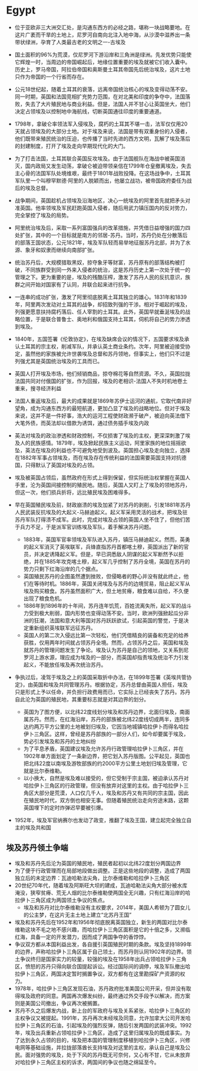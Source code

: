 # Egypt

* 位于亚欧非三大洲交汇处，是沟通东西方的必经之路，堪称一块战略要地。在这片广袤而干旱的土地上，尼罗河自南向北注入地中海，从沙漠中滋养出一条带状绿洲，孕育了人类最古老的文明之一-古埃及
* 国土面积的96%为荒漠，仅尼罗河下游沿岸和三角洲是绿洲。先发优势只能使它辉煌一时，当周边的帝国崛起后，地缘位置重要的埃及就被它们收入囊中。历史上，罗马帝国，阿拉伯帝国和奥斯曼土耳其帝国先后统治埃及，这片土地只作为帝国的一个行省而存在。
* 公元18世纪起，随着土耳其的衰落，远离帝国统治核心的埃及变得动荡不安。同一时期，英国和法国竞相扩充势力范围，在对北美和印度的争夺中，法国落败，失去了大片殖民地与商业利益。但是，法国人并不甘心让英国坐大，他们决定占领埃及以控制地中海航线，切断英国通往印度的重要通道。
* 1798年，拿破仑率领法军入侵埃及，腐朽的土耳其不堪一击，法军仅仅用20天就占领埃及的大部分土地。对于埃及来说，法国是带有双重身份的入侵者，他们既带来殖民统治的压迫，也传播了当时先进的西方文明，瓦解了埃及落后的封建制度，打开了埃及走向早期现代化的大门。
* 为了打击法国，土耳其联合英国反攻埃及。由于法国舰队在海战中被英国消灭，国内政局又发生动荡，拿破仑被迫带领亲信在1799年仓皇撤离埃及，失去主心骨的法国军队处境维艰，最终于1801年战败投降。在这场战争中，土耳其军队里一个叫穆罕默德·阿里的人脱颖而出，他屡立战功，被帝国政府委任为战后的埃及总督。
* 战争期间，英国趁机占领埃及沿海地区，决心一统埃及的阿里首先就把矛头对准英国。他率领埃及军民赶跑英国入侵者，随后用武力镇压国内的反对势力，完全掌控了埃及的局势。
* 阿里统治埃及后，采取一系列富国强兵的改革措施，并凭借日益增强的国力四处扩张，其中的一个目标就是南方的邻居-苏丹。当时，苏丹仍处在分散落后的部落王国状态，公元1821年，埃及军队轻而易举地征服苏丹北部，并为了水源、象牙和奴隶而继续向南部扩张。
* 统治苏丹后，大规模猎取黑奴，掠夺象牙等财富，苏丹原有的部落结构被打破，不同族群受到同一外来入侵者的统治，这是苏丹历史上第一次处于统一的管理之下。更为重要的是，埃及的残酷压榨，激发了苏丹人民的反抗意识，族群之间开始对国家有了认同，并联合起来进行抗争。
* 一连串的成功扩张，激发了阿里彻底脱离土耳其独立的雄心。1831年和1839年，阿里两次发动对土耳其的战争，却招致列强的干涉。相对于崛起的埃及，列强更愿意扶持腐朽落后、任人宰割的土耳其。此外，英国早就垂涎埃及的战略位置，于是联合普鲁士、奥地利和俄国支持土耳其，伺机将自己的势力渗透到埃及。
* 1840年，五国签署《伦敦协定》，在埃及缺席会议的情况下，五国要求埃及承认土耳其的宗主权，削减军队，并承认英土商业条约。次年，阿里被迫接受协定，虽然他的家族被允许世袭埃及总督和苏丹领地，但事实上，他们只不过是列强尤其是英国统治埃及的工具而已。
* 英国人打开埃及市场，他们倾销商品，掠夺棉花等自然资源。不久，英国拉拢法国共同对付俄国的扩张，作为回报，埃及的老相识-法国人不失时机地卷土重来，搜寻经济利益
* 法国人重返埃及后，最大的成果就是1869年苏伊士运河的通航，它取代南非好望角，成为沟通东西方的最短航道，更加凸显了埃及的战略地位。但对于埃及来说，这并不是一件好事，浩大的运河工程使财政濒于破产，被迫向英法借下大笔外债，而英法却以借款为诱饵，通过债务插手埃及内政
* 英法对埃及的政治渗透和财政控制，不仅损害了埃及的主权，更深深刺激了埃及人的民族感情。1879年，埃及掀起民族主义运动，阿里家族的地位摇摇欲坠，英法在埃及的利益也不可避免地受到波及。英国担心埃及走向独立，选择在1882年军事占领埃及，而在埃及存在传统利益的法国需要英国支持对抗德国，只得默认了英国对埃及的占领。
* 埃及被英国占领后，虽然政府在形式上得到保留，但实际统治权掌握在英国人手里，沦为英国间接控制的殖民地。随后，英国人又盯上了埃及的领地苏丹，但这一次，他们损兵折将，远比殖民埃及困难得多。
* 早在英国殖民埃及前，财政崩溃的埃及加紧了对苏丹的剥削，引发1881年苏丹人民武装反抗埃及的大起义-马赫迪起义。起义军采用灵活的战术，把埃及驻苏丹军队打得溃不成军。此时，完成对埃及占领的英国人坐不住了，但他们苦于兵力不足，于是派军官训练埃及军队，着手解决苏丹问题。
	- 1883年，英国军官率领埃及军队进入苏丹，镇压马赫迪起义。然而，英勇的起义军消灭了英埃联军，兵锋直指苏丹首都喀土穆，英国派出了新的官员，并决定诱降起义军。但是，早已洞悉敌人阴谋的起义军断然予以拒绝，并在1885年攻克喀土穆，起义军几乎控制了苏丹全境，英国在苏丹的势力只剩下红海沿岸的几个据点。
	- 英国殖民苏丹的企图虽然遭到挫败，但侵略者的野心并没有就此终止，他们在等待时机。1886年，英国关闭埃及与苏丹的边境贸易，阻止起义军从埃及购买粮食。苏丹虽然面积广大，但土地贫瘠，粮食难以自给，不久便出现了粮食危机。
	- 1886年到1896年的十年间，苏丹连年饥荒，百姓流离失所，起义军的战斗力受到极大削弱，国内形势也变得动荡不安。当时，欧洲列强掀起瓜分非洲的狂潮，法国和意大利等国对苏丹跃跃欲试，引起英国的警觉，于是决定重新组织英埃联军远征苏丹。
	- 英国人的第二次入侵远比第一次轻松，他们凭借精良的装备和充足的给养获胜，仅用两年时间就占领苏丹全境。然而，占领苏丹之后，英国和埃及就苏丹的管理问题发生了争论。埃及认为苏丹是自己的领地，又关系到尼罗河上游水源，理应成为埃及的一部分，而英国却指责埃及统治不力引发起义，不能放任埃及再次统治苏丹。
* 争执过后，凌驾于埃及之上的英国采取折中办法，在1899年签署《英埃共管协定》，由英国和埃及共同管理苏丹。根据协定，苏丹总督由英国人担任，埃及只是形式上予以任命，并负担行政费用而已，它实际上已经丧失了苏丹。苏丹自此沦为英国的殖民地，其重要标志就是对其边界的划分。
	- 英国为了图方便，以北纬22度线划分埃及和苏丹边界，北面归埃及，南面属苏丹。然而，在红海沿岸，苏丹的部族被北纬22度线切成两半，连同多达约两万平方公里的土地被划归埃及，它因当地城镇哈拉伊卜而得名哈拉伊卜三角区。这样，曾经是苏丹部族的一部分人们，如今却要属于埃及，势必引发埃及和苏丹的土地纠纷
	- 为了平息矛盾，英国建议埃及允许苏丹行政管理哈拉伊卜三角区，并在1902年单方面划定了一条新边界，把它划入苏丹版图。公平起见，英国也把北纬22度以南埃及游牧部族的约2000平方公里土地划归埃及管理，它就是比尔泰维勒。
	- 以小换大，自然是埃及难以接受的，但它受制于宗主国，被迫承认苏丹对哈拉伊卜三角区的行政管理，但没有放弃对这里的主权。由于哈拉伊卜三角区大部分是荒漠，人口仅几千人，埃及和苏丹又有共同的宗主国，因此在殖民地时代，双方倒也相安无事。但随着殖民统治走向穷途末路，这颗英国埋下的定时炸弹迟早要被引爆。

* 1952年，埃及军官纳赛尔也发动了政变，推翻了埃及王国，建立起完全独立自主的埃及共和国

## 埃及苏丹领土争端

* 埃及和苏丹先后沦为英国的殖民地，殖民者起初以北纬22度划分两国边界
* 为了便于行政管理而在局部地段做出调整。正是这些地段的调整，造成了两国独立后的未定边界：瓦迪哈勒法尖角，比尔泰维勒和哈拉伊卜三角区
* 20世纪70年代，随着埃及阿斯旺大坝的建成，瓦迪哈勒法尖角大部分被水库淹没，狭窄贫瘠、荒无人烟的比尔泰维勒使两国全无兴趣，只有红海沿岸的哈拉伊卜三角区成为两国领土争议的焦点。
	- 埃及和苏丹对比尔泰维勒没有主权要求，2014年，美国人希顿为了圆女儿的公主梦，在这片无主土地上建立“北苏丹王国”
* 埃及和苏丹先后在1952年和1956年彻底脱离英国独立，新生的两国对比尔泰维勒这块不毛之地不感兴趣，而哈拉伊卜三角区面积是它的十倍之多，又濒临红海，具备一定的开发潜力，因而成了两国争夺的香饽饽。
* 争议双方都从本国利益出发，各自援引英国殖民时期的条款。埃及坚持1899年的边界，声称哈拉伊卜三角区属于自己领土，而苏丹则认同1902年的边界。领土争议终归是国家实力的较量，较强的埃及在1958年出兵占领哈拉伊卜三角区，愤怒的苏丹只得向联合国提起诉讼。经过国际间的调停，埃及军队撤出哈拉伊卜三角区，两国决定暂时搁置争议，双方都有在这里勘探矿产资源的权力。
* 1978年，哈拉伊卜三角区发现石油，苏丹政府批准美国公司开采，但并没有取得埃及政府的同意。两国再次爆发纠纷，最终通过外交手段予以解决，而方案则是美国公司撤出，争议再次被搁置。
* 苏丹不久之后爆发内战，新上台的军政府与埃及关系紧张，哈拉伊卜三角区的主权争议又被提起。1991年，苏丹再次未经埃及同意，允许加拿大公司开发哈拉伊卜三角区的石油，引起埃及的强烈反弹，随后引发两国的武装冲突。1992年，埃及出兵重新占领哈拉伊卜三角区，造成了这里归属埃及的既成事实。为了达到永久占领的目的，埃及把本国的管理制度移植到哈拉伊卜三角区，兴修电网等基础设施，并拉拢部落酋长支持埃及对这里的主权，承认自己是埃及公民。面对强势的埃及，处于下风的苏丹既无可奈何，又心有不甘，它从未放弃对哈拉伊卜三角区主权的诉求，两国间的争议也随之绵延至今。
